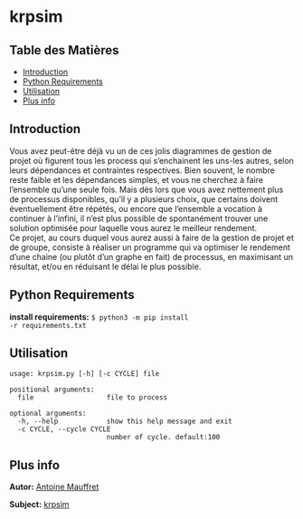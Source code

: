 # krpsim
## Table des Matières
* [Introduction](#introduction)
* [Python Requirements](#python-requirements)
* [Utilisation](#utilisation)
* [Plus info](#plus-info)
  
## Introduction
Vous avez peut-être déjà vu un de ces jolis diagrammes de gestion de projet où figurent 
tous les process qui s’enchainent les uns-les autres, selon leurs dépendances et contraintes 
respectives. Bien souvent, le nombre reste faible et les dépendances simples, et vous ne 
cherchez à faire l’ensemble qu’une seule fois. Mais dès lors que vous avez nettement plus 
de processus disponibles, qu’il y a plusieurs choix, que certains doivent éventuellement 
être répétés, ou encore que l’ensemble a vocation à continuer à l’infini, il n’est plus 
possible de spontanément trouver une solution optimisée pour laquelle vous aurez le meilleur 
rendement.  
Ce projet, au cours duquel vous aurez aussi à faire de la gestion de projet et de groupe, 
consiste à réaliser un programme qui va optimiser le rendement d’une chaine (ou plutôt 
d’un graphe en fait) de processus, en maximisant un résultat, et/ou en réduisant le délai 
le plus possible.  
  
## Python Requirements
**install requirements:** <code>$ python3 -m pip install -r requirements.txt</code>  
  
## Utilisation
<pre><code>usage: krpsim.py [-h] [-c CYCLE] file

positional arguments:
  file                  file to process

optional arguments:
  -h, --help            show this help message and exit
  -c CYCLE, --cycle CYCLE
                        number of cycle. default:100</code></pre>  
  
## Plus info
**Autor:** [Antoine Mauffret](https://github.com/AntoineMau)  
  
**Subject:** [krpsim](https://cdn.intra.42.fr/pdf/pdf/57255/fr.subject.pdf)
